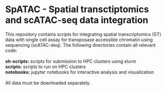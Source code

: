 # SpATAC - Spatial transctiptomics and scATAC-seq data integration
This repository contains scripts for integrating spatial transcriptomics (ST) data with single cell assay for transposase accessible chromatin using sequencing (scATAC-deq). The following directories contain all relevant code:\
\
__sh-scripts:__ scripts for submission to HPC clusters using slurm\
__scripts:__ scripts to run on HPC clusters\
__notebooks:__ jupyter notebooks for interactive analysis and visualization\
\
All data must be downloaded separately.
